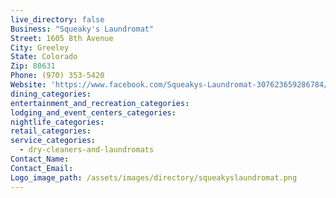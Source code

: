 ```yaml
---
live_directory: false
Business: "Squeaky's Laundromat"
Street: 1605 8th Avenue
City: Greeley
State: Colorado
Zip: 80631
Phone: (970) 353-5420
Website: 'https://www.facebook.com/Squeakys-Laundromat-307623659286784/'
dining_categories:
entertainment_and_recreation_categories:
lodging_and_event_centers_categories:
nightlife_categories:
retail_categories:
service_categories:
  - dry-cleaners-and-laundromats
Contact_Name:
Contact_Email:
Logo_image_path: /assets/images/directory/squeakyslaundromat.png
---
```



